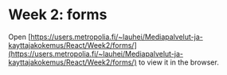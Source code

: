 # Week 2: forms

Open [https://users.metropolia.fi/~lauhei/Mediapalvelut-ja-kayttajakokemus/React/Week2/forms/](https://users.metropolia.fi/~lauhei/Mediapalvelut-ja-kayttajakokemus/React/Week2/forms/) to view it in the browser.

